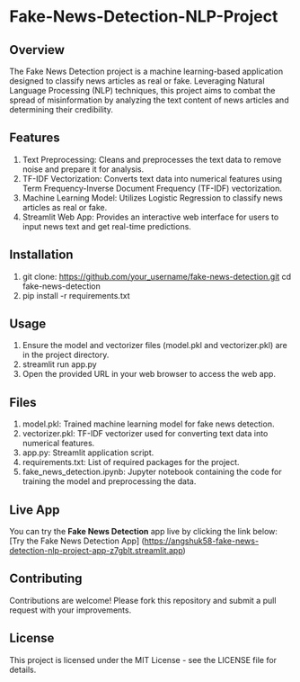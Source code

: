 # Fake-News-Detection-NLP-Project

## Overview
The Fake News Detection project is a machine learning-based application designed to classify news articles as real or fake. Leveraging Natural Language Processing (NLP) techniques, this project aims to combat the spread of misinformation by analyzing the text content of news articles and determining their credibility.

## Features
1. Text Preprocessing: Cleans and preprocesses the text data to remove noise and prepare it for analysis.
2. TF-IDF Vectorization: Converts text data into numerical features using Term Frequency-Inverse Document Frequency (TF-IDF) vectorization.
3. Machine Learning Model: Utilizes Logistic Regression to classify news articles as real or fake.
4. Streamlit Web App: Provides an interactive web interface for users to input news text and get real-time predictions.

## Installation
1. git clone: https://github.com/your_username/fake-news-detection.git
              cd fake-news-detection
2. pip install -r requirements.txt

## Usage
1. Ensure the model and vectorizer files (model.pkl and vectorizer.pkl) are in the project directory.
2. streamlit run app.py
3. Open the provided URL in your web browser to access the web app.

## Files
1. model.pkl: Trained machine learning model for fake news detection.
2. vectorizer.pkl: TF-IDF vectorizer used for converting text data into numerical features.
3. app.py: Streamlit application script.
4. requirements.txt: List of required packages for the project.
5. fake_news_detection.ipynb: Jupyter notebook containing the code for training the model and preprocessing the data.

## Live App
You can try the **Fake News Detection** app live by clicking the link below:
[Try the Fake News Detection App] (https://angshuk58-fake-news-detection-nlp-project-app-z7gblt.streamlit.app)

## Contributing
Contributions are welcome! Please fork this repository and submit a pull request with your improvements.

## License
This project is licensed under the MIT License - see the LICENSE file for details.
